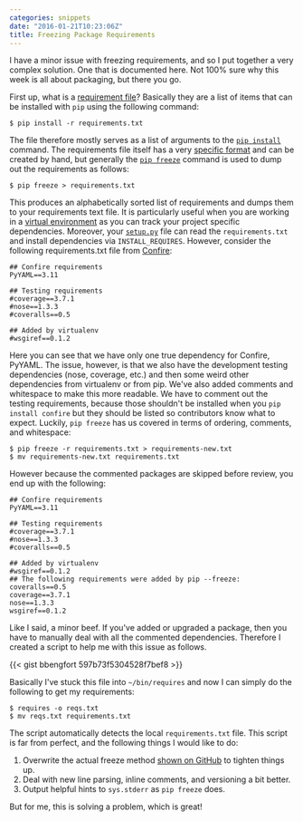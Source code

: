 ```yaml
---
categories: snippets
date: "2016-01-21T10:23:06Z"
title: Freezing Package Requirements
---
```


I have a minor issue with freezing requirements, and so I put together a very complex solution. One that is documented here. Not 100% sure why this week is all about packaging, but there you go.

First up, what is a [requirement file](https://pip.readthedocs.org/en/stable/user_guide/#requirements-files)? Basically they are a list of items that can be installed with `pip` using the following command:

    $ pip install -r requirements.txt

The file therefore mostly serves as a list of arguments to the [`pip install`](https://pip.pypa.io/en/stable/reference/pip_install/) command. The requirements file itself has a very [specific format](https://pip.readthedocs.org/en/stable/reference/pip_install/#requirements-file-format) and can be created by hand, but generally the [`pip freeze`](https://pip.pypa.io/en/stable/reference/pip_freeze/) command is used to dump out the requirements as follows:

    $ pip freeze > requirements.txt

This produces an alphabetically sorted list of requirements and dumps them to your requirements text file. It is particularly useful when you are working in a [virtual environment](http://docs.python-guide.org/en/latest/dev/virtualenvs/#other-notes) as you can track your project specific dependencies. Moreover, your [`setup.py`](https://gist.github.com/bbengfort/76d45a80af5494908c95) file can read the `requirements.txt` and install dependencies via `INSTALL_REQUIRES`.   However, consider the following requirements.txt file from [Confire](https://github.com/bbengfort/confire):

```
## Confire requirements
PyYAML==3.11

## Testing requirements
#coverage==3.7.1
#nose==1.3.3
#coveralls==0.5

## Added by virtualenv
#wsgiref==0.1.2
```

Here you can see that we have only one true dependency for Confire, PyYAML. The issue, however, is that we also have the development testing dependencies (nose, coverage, etc.) and then some weird other dependencies from virtualenv or from pip. We've also added comments and whitespace to make this more readable. We have to comment out the testing requirements, because those shouldn't be installed when you `pip install confire` but they should be listed so contributors know what to expect. Luckily, `pip freeze` has us covered in terms of ordering, comments, and whitespace:

    $ pip freeze -r requirements.txt > requirements-new.txt
    $ mv requirements-new.txt requirements.txt

However because the commented packages are skipped before review, you end up with the following:

```
## Confire requirements
PyYAML==3.11

## Testing requirements
#coverage==3.7.1
#nose==1.3.3
#coveralls==0.5

## Added by virtualenv
#wsgiref==0.1.2
## The following requirements were added by pip --freeze:
coveralls==0.5
coverage==3.7.1
nose==1.3.3
wsgiref==0.1.2
```

Like I said, a minor beef. If you've added or upgraded a package, then you have to manually deal with all the commented dependencies. Therefore I created a script to help me with this issue as follows.

{{< gist bbengfort 597b73f5304528f7bef8 >}}

Basically I've stuck this file into `~/bin/requires` and now I can simply do the following to get my requirements:

    $ requires -o reqs.txt
    $ mv reqs.txt requirements.txt

The script automatically detects the local `requirements.txt` file. This script is far from perfect, and the following things I would like to do:

1. Overwrite the actual freeze method [shown on GitHub](https://github.com/pypa/pip/blob/develop/pip/operations/freeze.py) to tighten things up.
2. Deal with new line parsing, inline comments, and versioning a bit better.
3. Output helpful hints to `sys.stderr` as `pip freeze` does.

But for me, this is solving a problem, which is great!
